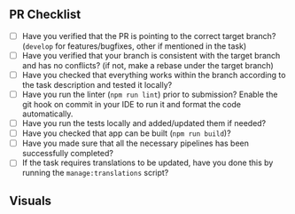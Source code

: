 ## PR Checklist

* [ ] Have you verified that the PR is pointing to the correct target branch? (`develop` for features/bugfixes, other if mentioned in the task)
* [ ] Have you verified that your branch is consistent with the target branch and has no conflicts? (if not, make a rebase under the target branch)
* [ ] Have you checked that everything works within the branch according to the task description and tested it locally?
* [ ] Have you run the linter (`npm run lint`) prior to submission? Enable the git hook on commit in your IDE to run it and format the code automatically.
* [ ] Have you run the tests locally and added/updated them if needed?
* [ ] Have you checked that app can be built (`npm run build`)?
* [ ] Have you made sure that all the necessary pipelines has been successfully completed?
* [ ] If the task requires translations to be updated, have you done this by running the `manage:translations` script?

## Visuals

<!-- OPTIONAL
  Provide the visual proof (screenshot/gif/video) of your work
-->
